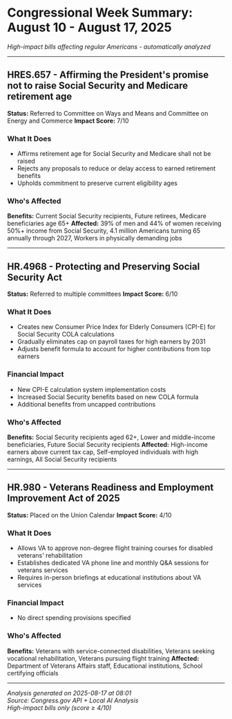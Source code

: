 # Congressional Week Summary: August 10 - August 17, 2025

*High-impact bills affecting regular Americans - automatically analyzed*

---

## HRES.657 - Affirming the President's promise not to raise Social Security and Medicare retirement age

**Status:** Referred to Committee on Ways and Means and Committee on Energy and Commerce
**Impact Score:** 7/10

### What It Does
- Affirms retirement age for Social Security and Medicare shall not be raised
- Rejects any proposals to reduce or delay access to earned retirement benefits
- Upholds commitment to preserve current eligibility ages

### Who's Affected
**Benefits:** Current Social Security recipients, Future retirees, Medicare beneficiaries age 65+
**Affected:** 39% of men and 44% of women receiving 50%+ income from Social Security, 4.1 million Americans turning 65 annually through 2027, Workers in physically demanding jobs

---

## HR.4968 - Protecting and Preserving Social Security Act

**Status:** Referred to multiple committees
**Impact Score:** 6/10

### What It Does
- Creates new Consumer Price Index for Elderly Consumers (CPI-E) for Social Security COLA calculations
- Gradually eliminates cap on payroll taxes for high earners by 2031
- Adjusts benefit formula to account for higher contributions from top earners

### Financial Impact
- New CPI-E calculation system implementation costs
- Increased Social Security benefits based on new COLA formula
- Additional benefits from uncapped contributions

### Who's Affected
**Benefits:** Social Security recipients aged 62+, Lower and middle-income beneficiaries, Future Social Security recipients
**Affected:** High-income earners above current tax cap, Self-employed individuals with high earnings, All Social Security recipients

---

## HR.980 - Veterans Readiness and Employment Improvement Act of 2025

**Status:** Placed on the Union Calendar
**Impact Score:** 4/10

### What It Does
- Allows VA to approve non-degree flight training courses for disabled veterans' rehabilitation
- Establishes dedicated VA phone line and monthly Q&A sessions for veterans services
- Requires in-person briefings at educational institutions about VA services

### Financial Impact
- No direct spending provisions specified

### Who's Affected
**Benefits:** Veterans with service-connected disabilities, Veterans seeking vocational rehabilitation, Veterans pursuing flight training
**Affected:** Department of Veterans Affairs staff, Educational institutions, School certifying officials

---


*Analysis generated on 2025-08-17 at 08:01*  
*Source: Congress.gov API + Local AI Analysis*  
*High-impact bills only (score ≥ 4/10)*
